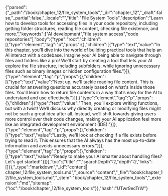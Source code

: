 {"parsed":{"_path":"/book/chapter_12/file_system_tools","_dir":"chapter_12","_draft":false,"_partial":false,"_locale":"","title":"File System Tools","description":"Learn how to develop tools for accessing files in your code repository, including getting folder structures, reading file content, checking file existence, and more.","keywords":["AI development","file system access","code repositories"],"body":{"type":"root","children":[{"type":"element","tag":"p","props":{},"children":[{"type":"text","value":"In this chapter, you'll dive into the world of building practical tools that help an AI interact with a codebase. Imagine your AI being able to navigate through files and folders like a pro! We’ll start by creating a tool that lets your AI explore the file structure, including subfolders, while ignoring unnecessary files such as binary images or hidden configuration files."}]},{"type":"element","tag":"p","props":{},"children":[{"type":"text","value":"Next up, we'll tackle reading file content. This is crucial for answering questions accurately based on what's inside those files. You'll learn how to return file contents in a way that’s easy for the AI to understand and use effectively."}]},{"type":"element","tag":"p","props":{},"children":[{"type":"text","value":"Then, you’ll explore writing functions, but with a twist! We’ll discuss why directly creating or modifying files might not be such a great idea after all. Instead, we’ll shift towards giving users more control over their code changes, making your AI application feel more like an integrated development environment (IDE)."}]},{"type":"element","tag":"p","props":{},"children":[{"type":"text","value":"Lastly, we'll look at checking if a file exists before trying to read it. This ensures that the AI always has the most up-to-date information and avoids unnecessary errors."}]},{"type":"element","tag":"p","props":{},"children":[{"type":"text","value":"Ready to make your AI smarter about handling files? Let's get started!"}]}],"toc":{"title":"","searchDepth":2,"depth":2,"links":[]}},"_type":"markdown","_id":"content:book:chapter_12:file_system_tools.md","_source":"content","_file":"book/chapter_12/file_system_tools.md","_stem":"book/chapter_12/file_system_tools","_extension":"md","sitemap":{"loc":"/book/chapter_12/file_system_tools"}},"hash":"UTwr9ecTrW"}